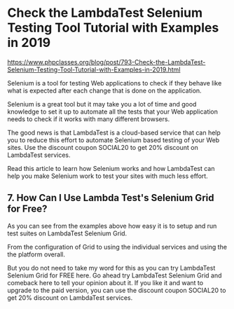 Check the LambdaTest Selenium Testing Tool Tutorial with Examples in 2019
===

https://www.phpclasses.org/blog/post/793-Check-the-LambdaTest-Selenium-Testing-Tool-Tutorial-with-Examples-in-2019.html

Selenium is a tool for testing Web applications to check if they behave like what is expected after each change that is done on the application.

Selenium is a great tool but it may take you a lot of time and good knowledge to set it up to automate all the tests that your Web application needs to check if it works with many different browsers.

The good news is that LambdaTest is a cloud-based service that can help you to reduce this effort to automate Selenium based testing of your Web sites. Use the discount coupon SOCIAL20 to get 20% discount on LambdaTest services.

Read this article to learn how Selenium works and how LambdaTest can help you make Selenium work to test your sites with much less effort.

## 7. How Can I Use Lambda Test's Selenium Grid for Free?

As you can see from the examples above how easy it is to setup and run test suites on LambdaTest Selenium Grid.

From the configuration of Grid to using the individual services and using the the platform overall.

But you do not need to take my word for this as you can try LambdaTest Selenium Grid for FREE here. Go ahead try LambdaTest Selenium Grid and comeback here to tell your opinion about it. If you like it and want to upgrade to the paid version, you can use the discount coupon SOCIAL20 to get 20% discount on LambdaTest services.